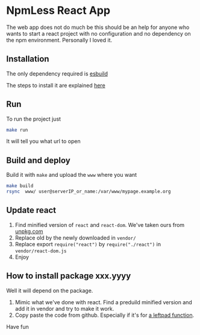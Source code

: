 # NpmLess React App

The web app does not do much be this should be an help for anyone who wants to start a react project with no configuration and no dependency on the npm environment. Personally I loved it.

## Installation

The only dependency required is [esbuild](https://esbuild.github.io/)

The steps to install it are explained [here](https://esbuild.github.io/getting-started/#build-from-source)

## Run

To run the project just

```bash
make run
```

It will tell you what url to open

## Build and deploy

Build it with `make` and upload the `www` where you want

```bash
make build
rsync  www/ user@serverIP_or_name:/var/www/mypage.example.org
```

## Update react

 1. Find minified version of `react` and `react-dom`. We've taken ours from [unpkg.com](unpkg.com)
 2. Replace old by the newly downloaded in `vendor/`
 3. Replace export `require("react")` by `require("./react")` in `vendor/react-dom.js`
 4. Enjoy

 ## How to install package xxx.yyyy

 Well it will depend on the package.

 1. Mimic what we've done with react. Find a preduild minified version and add it in vendor and try to make it work.
 2. Copy paste the code from github. Especially if it's for [a leftpad function](https://www.theregister.com/2016/03/23/npm_left_pad_chaos/).

 Have fun
